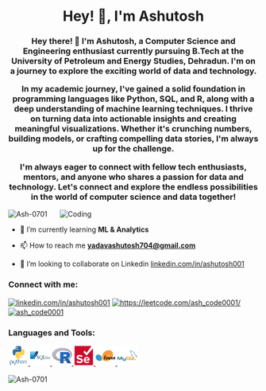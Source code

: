 
<h1 align="center">Hey! 👋, I'm Ashutosh</h1>
<h3 align="center">Hey there! 👋 I'm Ashutosh, a Computer Science and Engineering enthusiast currently pursuing B.Tech at the University of Petroleum and Energy Studies, Dehradun. I'm on a journey to explore the exciting world of data and technology.


In my academic journey, I've gained a solid foundation in programming languages like Python, SQL, and R, along with a deep understanding of machine learning techniques. I thrive on turning data into actionable insights and creating meaningful visualizations. Whether it's crunching numbers, building models, or crafting compelling data stories, I'm always up for the challenge.

I'm always eager to connect with fellow tech enthusiasts, mentors, and anyone who shares a passion for data and technology. Let's connect and explore the endless possibilities in the world of computer science and data together!</h3>

<img align="right" alt="Coding" width="400" src="https://cdn.dribbble.com/users/1162077/screenshots/3848914/programmer.gif">

<p align="left"> <img src="https://komarev.com/ghpvc/?username=Ash-0701&label=Profile%20views&color=0e75b6&style=flat" alt="Ash-0701" /> </p>

- 🌱 I’m currently learning **ML & Analytics**

- 📫 How to reach me **yadavashutosh704@gmail.com**

- 📄 I’m looking to collaborate on Linkedin [linkedin.com/in/ashutosh001](linkedin.com/in/ashutosh001)

<h3 align="left">Connect with me:</h3>
<p align="left">
<a href="linkedin.com/in/ashutosh001" target="blank"><img align="center" src="https://raw.githubusercontent.com/rahuldkjain/github-profile-readme-generator/master/src/images/icons/Social/linked-in-alt.svg" alt="linkedin.com/in/ashutosh001" height="30" width="40" /></a>
<a href="https://leetcode.com/ash_code0001/" target="blank"><img align="center" src="https://raw.githubusercontent.com/rahuldkjain/github-profile-readme-generator/master/src/images/icons/Social/leet-code.svg" alt="https://leetcode.com/ash_code0001/" height="30" width="40" /></a>
<a href="https://www.hackerrank.com/profile/ash_code0001" target="blank"><img align="center" src="https://raw.githubusercontent.com/rahuldkjain/github-profile-readme-generator/master/src/images/icons/Social/geeks-for-geeks.svg" alt="ash_code0001" height="30" width="40" /></a>
</p>

<h3 align="left">Languages and Tools:</h3>
<p align="left"> <a href="https://www.python.org/" target="_blank" rel="noreferrer"> <img src="https://github.com/devicons/devicon/blob/master/icons/python/python-original-wordmark.svg" alt="python" width="40" height="40"/> </a> <a href="https://sqldocs.org/" target="_blank" rel="noreferrer"> <img src="https://github.com/devicons/devicon/blob/master/icons/sqlite/sqlite-original-wordmark.svg" alt="SQLite" width="40" height="40"/> </a> <a href="https://www.r-project.org/" target="_blank" rel="noreferrer"> <img src="https://github.com/devicons/devicon/blob/master/icons/r/r-original.svg" alt="R" width="40" height="40"/> </a> <a href="https://www.selenium.dev/" target="_blank" rel="noreferrer"> <img src="https://github.com/devicons/devicon/blob/master/icons/selenium/selenium-original.svg" alt="Selenium" width="40" height="40"/> </a> <a href="https://scikit-learn.org/stable/" target="_blank" rel="noreferrer"> <img src="https://github.com/devicons/devicon/blob/master/icons/scikitlearn/scikitlearn-original.svg" alt="scikit-learn" width="40" height="40"/> </a> <a href="https://www.mysql.com/" target="_blank" rel="noreferrer"> <img src="https://raw.githubusercontent.com/devicons/devicon/master/icons/mysql/mysql-original-wordmark.svg" alt="mysql" width="40" height="40"/> </a> </p>

<p><img align="center" src="https://github-readme-stats.vercel.app/api/top-langs?username=Ash-0701&show_icons=true&locale=en&layout=compact" alt="Ash-0701" /></p>
